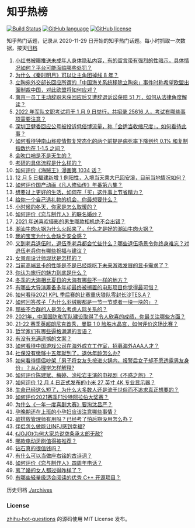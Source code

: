 # 知乎热榜
[![Build Status](https://github.com/ToWeLong/zhihu-hot-questions/workflows/CI/badge.svg)](https://github.com/ToWeLong/zhihu-hot-questions/actions)
[![GitHub language](https://img.shields.io/badge/language-golang-orange.svg)](https://golang.org/)
[![GitHub license](https://img.shields.io/github/license/ToWeLong/zhihu-hot-questions)](https://github.com/ToWeLong/zhihu-hot-questions/blob/main/LICENSE)

知乎热门话题，记录从 2020-11-29 日开始的知乎热门话题。每小时抓取一次数据，按天[归档](./archives)

<!-- BEGIN -->

1. [小红书被曝推送未成年人身体隐私内容，有的留言带有强烈的性暗示，具体情况如何？平台可能面临哪些处罚？](https://www.zhihu.com/question/503883085)
1. [为什么《秦时明月》可以让主角团掉线 8 年？](https://www.zhihu.com/question/502736468)
1. [立陶宛外交部长回应所谓的「中国海关系统移除立陶宛」事件时称希望欧盟出面制裁中国，对此欧盟将如何应对？](https://www.zhihu.com/question/503832443)
1. [南京一员工主动辞职未获回应后又遭辞退诉讼获赔 51 万，如何从法律角度解读？](https://www.zhihu.com/question/503811254)
1. [2022 年军队文职考试将于 1 月 9 日举行，共招录 25616 人，考试有哪些事项需要注意？](https://www.zhihu.com/question/503702155)
1. [深圳卫健委回应公号被投诉低俗博流量，称「会适当收缩尺度」，如何看待此事？](https://www.zhihu.com/question/503949660)
1. [如何看待钟南山称疫情恢复常态化的两个前提是病死率下降到约 0.1% 和复制指数约在 1-1.5 之间？](https://www.zhihu.com/question/503708037)
1. [会吹口哨是不是天生的？](https://www.zhihu.com/question/503903167)
1. [考研的具体流程是什么样的？](https://www.zhihu.com/question/265779057)
1. [如何评价《海贼王》漫画第 1034 话？](https://www.zhihu.com/question/501883671)
1. [12 月 5 日福建新增 1 例阳性，入境当天乘大巴回安溪，目前当地情况如何？](https://www.zhihu.com/question/503899996)
1. [如何评价国产动画《凡人修仙传》年番第六集？](https://www.zhihu.com/question/502894601)
1. [想要过上更好的生活，如何在「买」这件事上节省精力？](https://www.zhihu.com/question/503743891)
1. [给你一个自己选礼物的机会，你最想要什么？](https://www.zhihu.com/question/502993392)
1. [小时候的冬天，你家是怎么取暖的？](https://www.zhihu.com/question/501617937)
1. [如何评价《恋与制作人》的联名婚纱？](https://www.zhihu.com/question/503878768)
1. [2021 年送喜欢摄影的男生哪款相机绝不会出错？](https://www.zhihu.com/question/500776022)
1. [潮汕牛肉火锅为什么火起来了，什么才是好的潮汕牛肉火锅？](https://www.zhihu.com/question/45890852)
1. [我的宝宝为什么会缺乏安全感？](https://www.zhihu.com/question/496660102)
1. [又到老兵退伍时，退伍季老兵都会忙些什么？哪些退伍场景令你终身难忘？对退伍老兵你有哪些祝福与建议？](https://www.zhihu.com/question/502725751)
1. [女景观设计师现状是怎样的？](https://www.zhihu.com/question/266010527)
1. [当前高端显卡的性能是不是已经能吃下未来游戏发展的显卡需求了？](https://www.zhihu.com/question/503322289)
1. [你认为旅行的魅力到底是什么？](https://www.zhihu.com/question/497366312)
1. [冬季的大海相比夏日的大海有哪些不一样的地方？](https://www.zhihu.com/question/498183717)
1. [有哪些大导演筹备多年却最终被搁置的电影项目你觉得最可惜？](https://www.zhihu.com/question/480669004)
1. [如何看待2021 KPL 季后赛的比赛重庆狼队零封长沙TES.A？](https://www.zhihu.com/question/503932396)
1. [如何回答孩子「为什么羽绒服都是一节一节或者一块一块的」？](https://www.zhihu.com/question/501379124)
1. [那些不合群的人是怎么考虑人际关系的？](https://www.zhihu.com/question/307867921)
1. [2021年，中国国防和军队建设取得了令人欣喜的成绩，你最关注哪些方面？](https://www.zhihu.com/question/503461516)
1. [21-22 赛季英超朗尼克首秀，曼联 1:0 险胜水晶宫，如何评价这场比赛？](https://www.zhihu.com/question/503935272)
1. [哲学家们有哪些逼格满满的言语？](https://www.zhihu.com/question/36158362)
1. [有没有充满遗憾的文案？](https://www.zhihu.com/question/500374129)
1. [如何看待中国游戏公司在海外成立工作室，招募海外AAA人才？](https://www.zhihu.com/question/503276127)
1. [社保没有缴够十五年就到了，退休年龄怎么办?](https://www.zhihu.com/question/497811753)
1. [如何看待情侣吵架「男子将女友头按进火锅内，报警后女子却不愿透露男友身份」？从心理学怎样解释?](https://www.zhihu.com/question/503540305)
1. [如何评价陈建斌、梅婷、涂松岩主演的电视剧《不惑之旅》？](https://www.zhihu.com/question/499091340)
1. [如何评价 12 月 4 日正式发布的小米 27 英寸 4K 专业显示器？](https://www.zhihu.com/question/503571810)
1. [生命已经这么短了，为什么大多数人还是流于世俗而不追求真正想要的？](https://www.zhihu.com/question/503742560)
1. [如何评价2021赛季F1沙特阿拉伯大奖赛？](https://www.zhihu.com/question/503962981)
1. [为什么《一年一度喜剧大赛》要淘汰吕严？](https://www.zhihu.com/question/503532136)
1. [孕晚期还在上班的小孕妇应该注意哪些事情？](https://www.zhihu.com/question/425923462)
1. [碳排放管理师有用吗？已经考了怕后期没用怎么办？](https://www.zhihu.com/question/497206058)
1. [伴侣怎么做能让INFJ感到幸福?](https://www.zhihu.com/question/486421104)
1. [《JOJO》为何大家总说空条承太郎无敌?](https://www.zhihu.com/question/438080710)
1. [哪款电动牙刷值得被推荐？](https://www.zhihu.com/question/24523409)
1. [钻石真的很值钱吗？](https://www.zhihu.com/question/497618104)
1. [有什么可以当做座右铭的古诗词？](https://www.zhihu.com/question/457346008)
1. [如何评价《恋与制作人》四周年电话？](https://www.zhihu.com/question/503713822)
1. [离了婚的女人都过得咋样了？](https://www.zhihu.com/question/300013955)
1. [有哪些轻量级适合阅读的优秀 C++ 开源项目？](https://www.zhihu.com/question/40131963)

<!-- END -->

历史归档 [./archives](./archives)


### License
[zhihu-hot-questions](https://github.com/towelong/zhihu-hot-questions) 的源码使用 MIT License 发布。